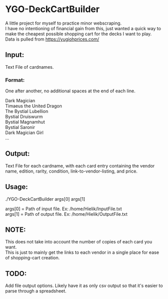 # YGO-DeckCartBuilder

A little project for myself to practice minor webscraping.  
I have no intentioning of financial gain from this, just wanted a quick way to make the cheapest possible shopping cart for the decks I want to play.  
Data is pulled from https://yugiohprices.com/  

## Input:
Text File of cardnames.  
### Format:
One after another, no additional spaces at the end of each line.  

Dark Magician  
Timaeus the United Dragon  
The Bystial Lubellion  
Bystial Druiswurm  
Bystial Magnamhut  
Bystial Saronir  
Dark Magician Girl  
...  

## Output:
Text File for each cardname, with each card entry containing the vendor name, edition, rarity, condition, link-to-vendor-listing, and price.  

## Usage:
./YGO-DeckCartBuilder args[0] args[1]

args[0] = Path of input file. Ex: /home/Hielik/InputFile.txt  
args[1] = Path of output file. Ex: /home/Hielik/OutputFile.txt  

## NOTE:
This does not take into account the number of copies of each card you want.   
This is just to mainly get the links to each vendor in a single place for ease of shopping-cart creation.  

## TODO:
Add file output options. Likely have it as only csv output so that it's easier to parse through a spreadsheet.  
